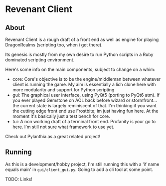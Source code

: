 # Revenant Client

## About

Revenant Client is a rough draft of a front end as well as engine for playing DragonRealms (scripting too, when i get there). 

Its genesis is mostly from my own desire to run Python scripts in a Ruby dominated scripting environment. 

Here's some info on the main components, subject to change on a whim:

* core: Core's objective is to be the engine/middleman between whatever client is running the game. My aim is essentially a lich clone here with more modularity and support for Python scripting. 
* gui: The graphical user interface, using PyQt5 (porting to PyQt6 atm). If you ever played Gemstone on AOL back before wizard or stormfront... the current state is largely reminiscent of that. I'm thinking if you want the cutting edge front end use Frostbite; im just having fun here. At the moment it's basically just a test bench for core.
* tui: A non working draft of a terminal front end. Profanity is your go to here. I'm still not sure what framework to use yet. 

Check out Pylanthia as a great related project!

## Running

As this is a development/hobby project, I'm still running this with a 'if name equals main' in `gui/client_gui.py`.
Going to add a cli tool at some point. 

TODO: Links!